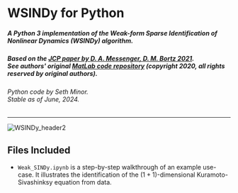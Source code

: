 # WSINDy for Python
##### A Python 3 implementation of the Weak-form Sparse Identification of Nonlinear Dynamics (WSINDy) algorithm.
##### Based on the [JCP paper by **D. A. Messenger**, **D. M. Bortz** 2021](https://www.sciencedirect.com/science/article/pii/S0021999121004204). <br> See authors' original [MatLab code repository](https://github.com/MathBioCU/WSINDy_PDE) (copyright 2020, all rights reserved by original authors).
###### Python code by Seth Minor. <br> Stable as of June, 2024.
---
![WSINDy_header2](https://github.com/SethMinor/WSINDy-for-Python/assets/97004318/965ac9bf-560e-486c-a36c-fca094fc391d)

## Files Included
- `Weak_SINDy.ipynb` is a step-by-step walkthrough of an example use-case. It illustrates the identification of the $(1+1)$-dimensional Kuramoto-Sivashinksy equation from data.
